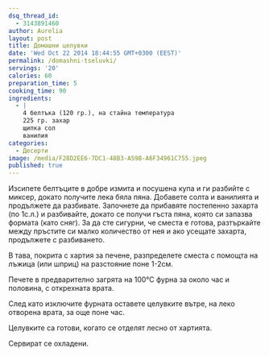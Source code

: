 ```yaml
---
dsq_thread_id:
  - 3143891460
author: Aurelia
layout: post
title: Домашни целувки
date: 'Wed Oct 22 2014 18:44:55 GMT+0300 (EEST)'
permalink: /domashni-tseluvki/
servings: '20'
calories: 60
preparation_time: 5
cooking_time: 90
ingredients:
  - |
    4 белтъка (120 гр.), на стайна температура
    225 гр. захар
    щипка сол
    ванилия
categories:
  - Десерти
image: /media/F28D2EE6-7DC1-48B3-A59B-A6F34961C755.jpeg
published: true
---
```

Изсипете белтъците в добре измита и посушена купа и ги разбийте с миксер, докато получите лека бяла пяна. Добавете солта и ванилията и продължете да разбивате. Започнете да прибавяте постепенно захарта (по 1с.л.) и разбивайте, докато се получи гъста пяна, която си запазва формата (като сняг). За да сте сигурни, че сместа е готова, разтъркайте между пръстите си малко количество от нея и ако усещате захарта, продължете с разбиването.
  
В тава, покрита с хартия за печене, разпределете сместа с помощта на лъжица  (или шприц) на разстояние поне 1-2см.
  
Печете в предварително загрята на 100°С фурна за около час и половина, с открехната врата.
  
След като изключите фурната оставете целувките вътре, на леко отворена врата, за още поне час.
  
Целувките са готови, когато се отделят лесно от хартията.
  
Сервират се охладени.

